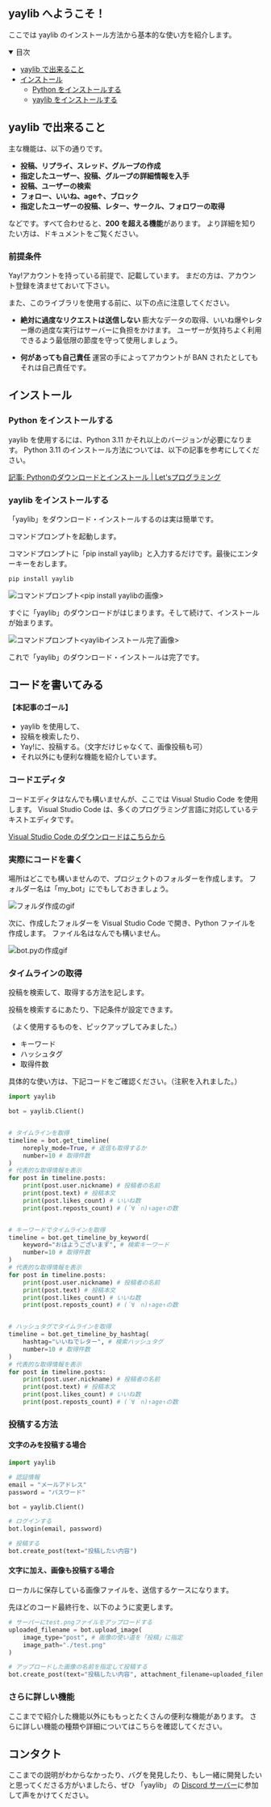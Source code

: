 ## yaylib へようこそ！

ここでは yaylib のインストール方法から基本的な使い方を紹介します。

<details open>
    <summary>目次</summary>
    <ul>
        <li><a href="yaylibで出来ること">yaylib で出来ること</a></li>
        <li>
            <a href=#インストール>インストール</a>
            <ul>
                <li><a href="#Pythonをインストールする">Python をインストールする</a></li>
                <li><a href="#yaylibをインストールする">yaylib をインストールする</a></li>
            </ul>
        </li>
    </ul>
</details>

## yaylib で出来ること

主な機能は、以下の通りです。

- **投稿、リプライ、スレッド、グループの作成**
- **指定したユーザー、投稿、グループの詳細情報を入手**
- **投稿、ユーザーの検索**
- **フォロー、いいね、age↑、ブロック**
- **指定したユーザーの投稿、レター、サークル、フォロワーの取得**

などです。すべて合わせると、**200 を超える機能**があります。
より詳細を知りたい方は、<a>ドキュメント</a>をご覧ください。

### 前提条件

Yay!アカウントを持っている前提で、記載しています。
まだの方は、アカウント登録を済ませておいて下さい。

また、このライブラリを使用する前に、以下の点に注意してください。

- **絶対に過度なリクエストは送信しない**
  膨大なデータの取得、いいね爆やレター爆の過度な実行はサーバーに負担をかけます。
  ユーザーが気持ちよく利用できるよう最低限の節度を守って使用しましょう。

- **何があっても自己責任**
  運営の手によってアカウントが BAN されたとしてもそれは自己責任です。

## インストール

### Python をインストールする

yaylib を使用するには、Python 3.11 かそれ以上のバージョンが必要になります。
Python 3.11 のインストール方法については、以下の記事を参考にしてください。

<a href=#https://www.javadrive.jp/python/install/index1.html>
記事: Pythonのダウンロードとインストール | Let'sプログラミング
</a>

### yaylib をインストールする

「yaylib」をダウンロード・インストールするのは実は簡単です。

コマンドプロンプトを起動します。

コマンドプロンプトに「pip install yaylib」と入力するだけです。最後にエンターキーをおします。

```bash
pip install yaylib
```

<image alt="コマンドプロンプト<pip install yaylibの画像>">

すぐに「yaylib」のダウンロードがはじまります。そして続けて、インストールが始まります。

<image alt="コマンドプロンプト<yaylibインストール完了画像>">

これで「yaylib」のダウンロード・インストールは完了です。

## コードを書いてみる

<h4>【本記事のゴール】</h4>

- yaylib を使用して、
- 投稿を検索したり、
- Yay!に、投稿する。（文字だけじゃなくて、画像投稿も可）
- それ以外にも便利な機能を紹介しています。

### コードエディタ

コードエディタはなんでも構いませんが、ここでは Visual Studio Code を使用します。
Visual Studio Code は、多くのプログラミング言語に対応しているテキストエディタです。

<a href="https://code.visualstudio.com/download">
Visual Studio Code のダウンロードはこちらから
</a>

### 実際にコードを書く

場所はどこでも構いませんので、プロジェクトのフォルダーを作成します。
フォルダー名は「my_bot」にでもしておきましょう。

<image alt="フォルダ作成のgif">

次に、作成したフォルダーを Visual Studio Code で開き、Python ファイルを作成します。
ファイル名はなんでも構いません。

<image alt="bot.pyの作成gif">

### タイムラインの取得

投稿を検索して、取得する方法を記します。

投稿を検索するにあたり、下記条件が設定できます。

（よく使用するものを、ピックアップしてみました。）

- キーワード
- ハッシュタグ
- 取得件数

具体的な使い方は、下記コードをご確認ください。（注釈を入れました。）

```python
import yaylib

bot = yaylib.Client()


# タイムラインを取得
timeline = bot.get_timeline(
    noreply_mode=True, # 返信も取得するか
    number=10 # 取得件数
)
# 代表的な取得情報を表示
for post in timeline.posts:
    print(post.user.nickname) # 投稿者の名前
    print(post.text) # 投稿本文
    print(post.likes_count) # いいね数
    print(post.reposts_count) # (´∀｀∩)↑age↑の数


# キーワードでタイムラインを取得
timeline = bot.get_timeline_by_keyword(
    keyword="おはようございます", # 検索キーワード
    number=10 # 取得件数
)
# 代表的な取得情報を表示
for post in timeline.posts:
    print(post.user.nickname) # 投稿者の名前
    print(post.text) # 投稿本文
    print(post.likes_count) # いいね数
    print(post.reposts_count) # (´∀｀∩)↑age↑の数


# ハッシュタグでタイムラインを取得
timeline = bot.get_timeline_by_hashtag(
    hashtag="いいねでレター", # 検索ハッシュタグ
    number=10 # 取得件数
)
# 代表的な取得情報を表示
for post in timeline.posts:
    print(post.user.nickname) # 投稿者の名前
    print(post.text) # 投稿本文
    print(post.likes_count) # いいね数
    print(post.reposts_count) # (´∀｀∩)↑age↑の数
```

### 投稿する方法

#### 文字のみを投稿する場合

```python
import yaylib

# 認証情報
email = "メールアドレス"
password = "パスワード"

bot = yaylib.Client()

# ログインする
bot.login(email, password)

# 投稿する
bot.create_post(text="投稿したい内容")
```

#### 文字に加え、画像も投稿する場合

ローカルに保存している画像ファイルを、送信するケースになります。

先ほどのコード最終行を、以下のように変更します。

```python
# サーバーにtest.pngファイルをアップロードする
uploaded_filename = bot.upload_image(
    image_type="post", # 画像の使い道を「投稿」に指定
    image_path="./test.png"
)

# アップロードした画像の名前を指定して投稿する
bot.create_post(text="投稿したい内容", attachment_filename=uploaded_filename)
```

### さらに詳しい機能

ここまでで紹介した機能以外にももっとたくさんの便利な機能があります。
さらに詳しい機能の種類や詳細についてはこちらを確認してください。

## コンタクト

ここまでの説明がわからなかったり、バグを発見したり、もし一緒に開発したいと思ってくださる方がいましたら、ぜひ 「yaylib」 の <a href="https://discord.gg/MEuBfNtqRN">Discord サーバー</a>に参加して声をかけてください。
